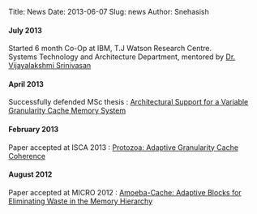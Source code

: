 Title: News
Date: 2013-06-07
Slug: news
Author: Snehasish

#### July 2013
Started 6 month Co-Op at IBM, T.J Watson Research Centre.  
Systems Technology and Architecture Department, mentored by [Dr. Vijayalakshmi Srinivasan](http://researcher.watson.ibm.com/researcher/view.php?person=us-viji)

#### April 2013 
Successfully defended MSc thesis : [Architectural Support for a Variable Granularity Cache Memory System](http://summit.sfu.ca/item/12771)

#### February 2013
Paper accepted at ISCA 2013 : [Protozoa: Adaptive Granularity Cache Coherence](http://dl.acm.org/citation.cfm?id=2485969)

#### August 2012
Paper accepted at MICRO 2012 : [Amoeba-Cache: Adaptive Blocks for Eliminating Waste in the Memory Hierarchy](http://dl.acm.org/citation.cfm?id=2457513)